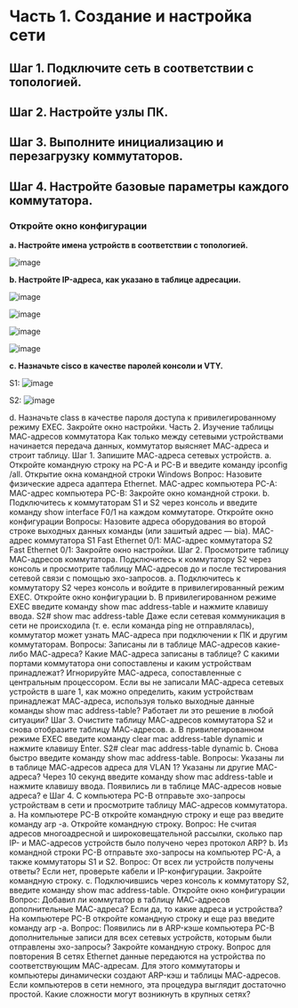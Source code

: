 # Часть 1. Создание и настройка сети

## Шаг 1. Подключите сеть в соответствии с топологией.

## Шаг 2. Настройте узлы ПК.

## Шаг 3. Выполните инициализацию и перезагрузку коммутаторов.

## Шаг 4. Настройте базовые параметры каждого коммутатора.

### Откройте окно конфигурации

**a.  Настройте имена устройств в соответствии с топологией.**

![image](https://user-images.githubusercontent.com/45486651/192097162-4ed31504-0d76-4431-9e33-f9994454239f.png)

**b.	Настройте IP-адреса, как указано в таблице адресации.**

![image](https://user-images.githubusercontent.com/45486651/192097178-aa22d876-4cea-4536-94a2-21036de3037d.png)

![image](https://user-images.githubusercontent.com/45486651/192097189-a87c7f8a-435c-48c6-8c85-69d9d639e2ae.png)

![image](https://user-images.githubusercontent.com/45486651/192097200-7a257af5-0e92-46ab-b13c-997e32b267bf.png)

![image](https://user-images.githubusercontent.com/45486651/192097207-58941ebd-5bfd-43b3-a43f-b70c7ad5359e.png)


**c.	Назначьте cisco в качестве паролей консоли и VTY.**

S1:
![image](https://user-images.githubusercontent.com/45486651/192097268-aea1fc96-21cd-4f25-abef-ac96e497fcb8.png)

S2:
![image](https://user-images.githubusercontent.com/45486651/192097278-df86292a-2339-4b07-a1d6-4789d749798c.png)


d.	Назначьте class в качестве пароля доступа к привилегированному режиму EXEC.
Закройте окно настройки.
Часть 2. Изучение таблицы МАС-адресов коммутатора
Как только между сетевыми устройствами начинается передача данных, коммутатор выясняет МАС-адреса и строит таблицу.
Шаг 1. Запишите МАС-адреса сетевых устройств.
a.	Откройте командную строку на PC-A и PC-B и введите команду ipconfig /all.
Открытие окна командной строки Windows
Вопрос:
Назовите физические адреса адаптера Ethernet.
MAC-адрес компьютера PC-A:
MAC-адрес компьютера PC-B:
Закройте окно командной строки.
b.	Подключитесь к коммутаторам S1 и S2 через консоль и введите команду show interface F0/1 на каждом коммутаторе.
Откройте окно конфигурации
Вопросы:
Назовите адреса оборудования во второй строке выходных данных команды (или зашитый адрес — bia).
МАС-адрес коммутатора S1 Fast Ethernet 0/1:
МАС-адрес коммутатора S2 Fast Ethernet 0/1:
Закройте окно настройки.
Шаг 2. Просмотрите таблицу МАС-адресов коммутатора.
Подключитесь к коммутатору S2 через консоль и просмотрите таблицу МАС-адресов до и после тестирования сетевой связи с помощью эхо-запросов.
a.	Подключитесь к коммутатору S2 через консоль и войдите в привилегированный режим EXEC.
Откройте окно конфигурации
b.	В привилегированном режиме EXEC введите команду show mac address-table и нажмите клавишу ввода.
S2# show mac address-table
Даже если сетевая коммуникация в сети не происходила (т. е. если команда ping не отправлялась), коммутатор может узнать МАС-адреса при подключении к ПК и другим коммутаторам.
Вопросы:
Записаны ли в таблице МАС-адресов какие-либо МАС-адреса?
Какие МАС-адреса записаны в таблице? С какими портами коммутатора они сопоставлены и каким устройствам принадлежат? Игнорируйте МАС-адреса, сопоставленные с центральным процессором.
Если вы не записали МАС-адреса сетевых устройств в шаге 1, как можно определить, каким устройствам принадлежат МАС-адреса, используя только выходные данные команды show mac address-table? Работает ли это решение в любой ситуации?
Шаг 3. Очистите таблицу МАС-адресов коммутатора S2 и снова отобразите таблицу МАС-адресов.
a.	В привилегированном режиме EXEC введите команду clear mac address-table dynamic и нажмите клавишу Enter.
S2# clear mac address-table dynamic
b.	Снова быстро введите команду show mac address-table.
Вопросы:
Указаны ли в таблице МАС-адресов адреса для VLAN 1? Указаны ли другие МАС-адреса?
Через 10 секунд введите команду show mac address-table и нажмите клавишу ввода. Появились ли в таблице МАС-адресов новые адреса?
е 
Шаг 4. С компьютера PC-B отправьте эхо-запросы устройствам в сети и просмотрите таблицу МАС-адресов коммутатора.
a.	На компьютере PC-B откройте командную строку и еще раз введите команду arp -a.
Откройте командную строку.
Вопрос:
Не считая адресов многоадресной и широковещательной рассылки, сколько пар IP- и МАС-адресов устройств было получено через протокол ARP?
b.	Из командной строки PC-B отправьте эхо-запросы на компьютер PC-A, а также коммутаторы S1 и S2.
Вопрос:
От всех ли устройств получены ответы? Если нет, проверьте кабели и IP-конфигурации.
Закройте командную строку.
c.	Подключившись через консоль к коммутатору S2, введите команду show mac address-table.
Откройте окно конфигурации
Вопрос:
Добавил ли коммутатор в таблицу МАС-адресов дополнительные МАС-адреса? Если да, то какие адреса и устройства?
На компьютере PC-B откройте командную строку и еще раз введите команду arp -a.
Вопрос:
Появились ли в ARP-кэше компьютера PC-B дополнительные записи для всех сетевых устройств, которым были отправлены эхо-запросы?
Закройте командную строку.
	Вопрос для повторения
В сетях Ethernet данные передаются на устройства по соответствующим МАС-адресам. Для этого коммутаторы и компьютеры динамически создают ARP-кэш и таблицы МАС-адресов. Если компьютеров в сети немного, эта процедура выглядит достаточно простой. Какие сложности могут возникнуть в крупных сетях?
